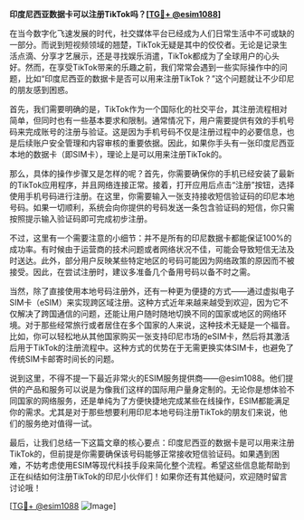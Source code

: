 **印度尼西亚数据卡可以注册TikTok吗？[[TG💪+ @esim1088](https://t.me/s/esim1088)]**

在当今数字化飞速发展的时代，社交媒体平台已经成为人们日常生活中不可或缺的一部分。而说到短视频领域的翘楚，TikTok无疑是其中的佼佼者。无论是记录生活点滴、分享才艺展示，还是寻找娱乐消遣，TikTok都成为了全球用户的心头好。然而，在享受TikTok带来的乐趣之前，我们常常会遇到一些实际操作中的问题，比如“印度尼西亚的数据卡是否可以用来注册TikTok？”这个问题就让不少印尼的朋友感到困惑。

首先，我们需要明确的是，TikTok作为一个国际化的社交平台，其注册流程相对简单，但同时也有一些基本要求和限制。通常情况下，用户需要提供有效的手机号码来完成账号的注册与验证。这是因为手机号码不仅是注册过程中的必要信息，也是后续账户安全管理和内容审核的重要依据。因此，如果你手头有一张印度尼西亚本地的数据卡（即SIM卡），理论上是可以用来注册TikTok的。

那么，具体的操作步骤又是怎样的呢？首先，你需要确保你的手机已经安装了最新的TikTok应用程序，并且网络连接正常。接着，打开应用后点击“注册”按钮，选择使用手机号码进行注册。在这里，你需要输入一张支持接收短信验证码的印尼本地号码。如果一切顺利，系统会向你提供的号码发送一条包含验证码的短信，你只需按照提示输入验证码即可完成初步注册。

不过，这里有一个需要注意的小细节：并不是所有的印尼数据卡都能保证100%的成功率。有时候由于运营商的技术问题或者网络状况不佳，可能会导致短信无法及时送达。此外，部分用户反映某些特定地区的号码可能因为网络政策的原因而不被接受。因此，在尝试注册时，建议多准备几个备用号码以备不时之需。

当然，除了直接使用本地号码注册外，还有一种更为便捷的方式——通过虚拟电子SIM卡（eSIM）来实现跨区域注册。这种方式近年来越来越受到欢迎，因为它不仅解决了跨国通信的问题，还能让用户随时随地切换不同的国家或地区的网络环境。对于那些经常旅行或者居住在多个国家的人来说，这种技术无疑是一个福音。比如，你可以轻松地从其他国家购买一张支持印尼市场的eSIM卡，然后将其激活后用于TikTok的注册流程中。这种方式的优势在于无需更换实体SIM卡，也避免了传统SIM卡邮寄时间长的问题。

说到这里，不得不提一下最近非常火的ESIM服务提供商——@esim1088。他们提供的产品和服务可以说是为像我们这样的国际用户量身定制的。无论你是想体验不同国家的网络服务，还是单纯为了方便快捷地完成某些在线操作，ESIM都能满足你的需求。尤其是对于那些想要利用印尼本地号码注册TikTok的朋友们来说，他们的服务绝对值得一试。

最后，让我们总结一下这篇文章的核心要点：印度尼西亚的数据卡是可以用来注册TikTok的，但前提是你需要确保该号码能够正常接收短信验证码。如果遇到困难，不妨考虑使用ESIM等现代科技手段来简化整个流程。希望这些信息能帮助到正在纠结如何注册TikTok的印尼小伙伴们！如果你还有其他疑问，欢迎随时留言讨论哦！

[[TG💪+ @esim1088](https://t.me/s/esim1088) ![Image](https://i.postimg.cc/4NQfJmqS/Snipaste-2025-05-13-00-14-12.png)]